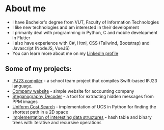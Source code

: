 # About me
   - I have Bachelor's degree from VUT, Faculty of Information Technologies
   - I like new technologies and am interested in their development
   - I primarily deal with programming in Python, C and mobile development in Flutter
   - I also have experience with C#, Html, CSS (Tailwind, Bootstrap) and Javascript (NodeJS, VueJS)
   - You can learn more about me on my [LinkedIn profile](https://www.linkedin.com/in/radek-jestrabik/)

## Some of my projects:
   - [IFJ23 compiler](https://github.com/hruboson/IFJ23) - a school team project that compiles Swift-based IFJ23 language.
   - [Company website](https://www.vehucompany.cz/) - simple website for accounting company
   - [Steganography Decoder](https://github.com/JestrabikR/steg-decode) - a tool for extracting hidden messages from PPM images
   - [Uniform Cost Search](https://github.com/JestrabikR/uniform_cost_search) - implementation of UCS in Python for finding the shortest path in a 2D space
   - [Implementation of interesting data structures](https://github.com/JestrabikR/btree-hashtable) - hash table and binary trees with iterative and recursive operations
